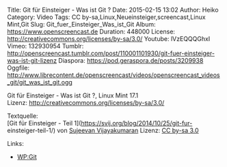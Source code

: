 Title: Git für Einsteiger - Was ist Git ?
Date: 2015-02-15 13:02
Author: Heiko
Category: Video
Tags: CC by-sa,Linux,Neueinsteiger,screencast,Linux Mint,Git
Slug: Git_fuer_Einsteiger_Was_ist_Git
Album: https://www.openscreencast.de
Duration: 448000
License: http://creativecommons.org/licenses/by-sa/3.0/
Youtube: lVzEQQQGhxI
Vimeo: 132930954
Tumblr: http://openscreencast.tumblr.com/post/110001101930/git-fuer-einsteiger-was-ist-git-lizenz
Diaspora: https://pod.geraspora.de/posts/3209938
Oggfile: http://www.librecontent.de/openscreencast/videos/openscreencast_videos_git/git_was_ist_git.ogg

Git für Einsteiger - Was ist Git ?, Linux Mint 17.1  
Lizenz: <http://creativecommons.org/licenses/by-sa/3.0/>  
  
Textquelle:  
[Git für Einsteiger - Teil 1](https://svij.org/blog/2014/10/25/git-fur-
einsteiger-teil-1/) von [Sujeevan Vijayakumaran](http://svij.org/) Lizenz: [CC
by-sa 3.0](http://creativecommons.org/licenses/by-sa/3.0/)

Links:

  * [WP:Git](http://de.wikipedia.org/wiki/Git "Link zu wikipedia.org/" )

